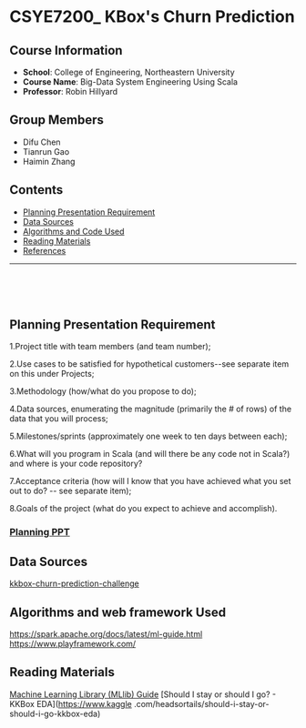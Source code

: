 # CSYE7200_ KBox's Churn Prediction


## Course Information
* **School**: College of Engineering, Northeastern University
* **Course Name**: Big-Data System Engineering Using Scala
* **Professor**: Robin Hillyard

## Group Members
- Difu Chen
- Tianrun Gao
- Haimin Zhang

## Contents
- [Planning Presentation Requirement](#planning-Presentation-Requirement)
- [Data Sources](#data-Sources)
- [Algorithms and Code Used](#algorithms-and-code-used)
- [Reading Materials](#reading-materials)
- [References](#references)
***
</br></br></br>


## Planning Presentation Requirement
1.Project title with team members (and team number);

2.Use cases to be satisfied for hypothetical customers--see separate item on this under Projects;

3.Methodology (how/what do you propose to do);

4.Data sources, enumerating the magnitude (primarily the # of rows) of the data that you will process;

5.Milestones/sprints (approximately one week to ten days between each);

6.What will you program in Scala (and will there be any code not in Scala?) and where is your code repository?

7.Acceptance criteria (how will I know that you have achieved what you set out to do? -- see separate item);

8.Goals of the project (what do you expect to achieve and accomplish).

### [Planning PPT](https://docs.google.com/presentation/d/1wPTJnOYDIih0IxNKo9UOxqnrISuyRrg6BdP8Xa7MWJA/edit#slide=id.g34152a67a9_0_26)


## Data Sources
[kkbox-churn-prediction-challenge](https://www.kaggle.com/c/kkbox-churn-prediction-challenge)


## Algorithms and web framework Used
https://spark.apache.org/docs/latest/ml-guide.html
https://www.playframework.com/

## Reading Materials
[Machine Learning Library (MLlib) Guide](https://spark.apache.org/docs/latest/ml-guide.html)
[Should I stay or should I go? - KKBox EDA](https://www.kaggle
.com/headsortails/should-i-stay-or-should-i-go-kkbox-eda)
